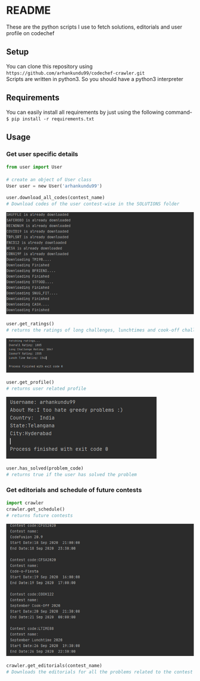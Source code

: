 # README

These are the python scripts I use to fetch solutions, editorials and user profile on codechef

## Setup

You can clone this repository using `https://github.com/arhankundu99/codechef-crawler.git` \
Scripts are written in python3. So you should have a python3 interpreter

## Requirements

You can easily install all requirements by just using the following command- \
`$ pip install -r requirements.txt`

## Usage
### Get user specific details
```python
from user import User

# create an object of User class
User user = new User('arhankundu99')
```

```python
user.download_all_codes(contest_name)
# Download codes of the user contest-wise in the SOLUTIONS folder
```
<img src="images/solutions download.PNG">

```python
user.get_ratings()
# returns the ratings of long challenges, lunchtimes and cook-off challenges of the user
```
<img src="images/ratings.PNG">

```python
user.get_profile()
# returns user related profile
```
<img src="images/profile.PNG">

```python
user.has_solved(problem_code)
# returns true if the user has solved the problem
```


### Get editorials and schedule of future contests
```python
import crawler
crawler.get_schedule()
# returns future contests
```
<img src="images/schedule.PNG">

```python
crawler.get_editorials(contest_name)
# Downloads the editorials for all the problems related to the contest in the EDITORIALS folder
```
